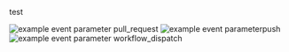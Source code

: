 test

![example event parameter](https://github.com/okimaureen/test/actions/workflows/filter.yml/badge.svg?event=pull_request) pull_request
![example event parameter](https://github.com/okimaureen/test/actions/workflows/filter.yml/badge.svg?event=push)push
![example event parameter](https://github.com/okimaureen/test/actions/workflows/filter.yml/badge.svg?event=workflow_dispatch) workflow_dispatch



